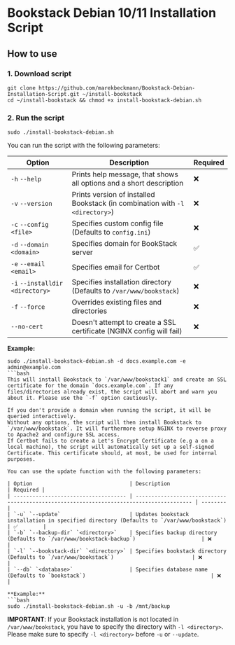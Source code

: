 # Bookstack Debian 10/11 Installation Script

## How to use

### 1. Download script

```
git clone https://github.com/marekbeckmann/Bookstack-Debian-Installation-Script.git ~/install-bookstack
cd ~/install-bookstack && chmod +x install-bookstack-debian.sh
```
### 2. Run the script

```
sudo ./install-bookstack-debian.sh
```

You can run the script with the following parameters: 

| Option                            | Description                                                                  | Required |
| --------------------------------- | ---------------------------------------------------------------------------- | -------- |
| `-h` `--help`                     | Prints help message, that shows all options and a short description          | ❌        |
| `-v` `--version`                  | Prints version of installed Bookstack (in combination with `-l <directory>`) | ❌        |
| `-c` `--config` `<file>`          | Specifies custom config file (Defaults to `config.ini`)                      | ❌        |
| `-d` `--domain` `<domain>`        | Specifies domain for BookStack server                                        | ✅        |
| `-e` `--email` `<email>`          | Specifies email for Certbot                                                  | ✅        |
| `-i` `--installdir` `<directory>` | Specifies installation directory (Defaults to `/var/www/bookstack`)          | ❌        |
| `-f` `--force`                    | Overrides existing files and directories                                     | ❌        |
| `--no-cert`                       | Doesn't attempt to create a SSL certificate (NGINX config will fail)         | ❌        |

**Example:**
```
sudo ./install-bookstack-debian.sh -d docs.example.com -e admin@example.com
```bash
This will install Bookstack to `/var/www/bookstack1` and create an SSL certificate for the domain `docs.example.com`. If any files/directories already exist, the script will abort and warn you about it. Please use the `-f` option cautiously.

If you don't provide a domain when running the script, it will be queried interactively.
Without any options, the script will then install Bookstack to `/var/www/bookstack`. It will furthermore setup NGINX to reverse proxy to Apache2 and configure SSL access. 
If Certbot fails to create a Let's Encrypt Certificate (e.g a on a local machine), the script will automatically set up a self-signed Certificate. This certificate should, at most, be used for internal purposes. 

You can use the update function with the following parameters:

| Option                               | Description                                                                              | Required |
| ------------------------------------ | ---------------------------------------------------------------------------------------- | -------- |
| `-u` `--update`                      | Updates bookstack installation in specified directory (Defaults to `/var/www/bookstack`) | ✅        |
| `-b` `--backup-dir` `<directory>`    | Specifies backup directory (Defaults to `/var/www/bookstack-backup`)                     | ❌        |
| `-l` `--bookstack-dir` `<directory>` | Specifies bookstack directory (Defaults to `/var/www/bookstack`)                         | ❌        |
| `--db` `<database>`                  | Specifies database name (Defaults to `bookstack`)                                        | ❌        |

**Example:**
```bash
sudo ./install-bookstack-debian.sh -u -b /mnt/backup
```
**IMPORTANT**: If your Bookstack installation is not located in `/var/www/bookstack`, you have to specify the directory with `-l <directory>`. Please make sure to specify `-l <directory>` before `-u` or `--update`.




